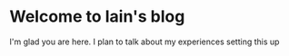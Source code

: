 # Welcome to Iain's blog

I'm glad you are here. I plan to talk about my experiences setting this up
